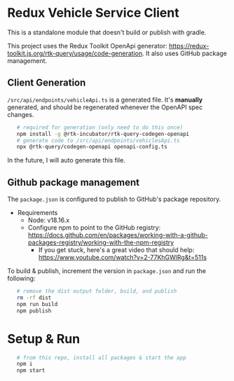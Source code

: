 # Redux Vehicle Service Client

This is a standalone module that doesn't build or publish with gradle.

This project uses the Redux Toolkit OpenApi generator:
https://redux-toolkit.js.org/rtk-query/usage/code-generation.
It also uses GitHub package management.

## Client Generation

`/src/api/endpoints/vehicleApi.ts` is a generated file. It's **manually** generated, and should be regenerated
whenever the OpenAPI spec changes.
```bash
   # required for generation (only need to do this once)
   npm install -g @rtk-incubator/rtk-query-codegen-openapi
   # generate code to /src/api/endpoints/vehiclesApi.ts
   npx @rtk-query/codegen-openapi openapi-config.ts
```

In the future, I will auto generate this file.

## Github package management

The `package.json` is configured to publish to GitHub's package repository.

* Requirements
    * Node: v18.16.x
    * Configure npm to point to the GitHub registry:
      https://docs.github.com/en/packages/working-with-a-github-packages-registry/working-with-the-npm-registry
        * If you get stuck, here's a great video that should help: https://www.youtube.com/watch?v=2-77KhGWlRg&t=511s

To build & publish, increment the version in `package.json` and run the following:

```bash
   # remove the dist output folder, build, and publish
   rm -rf dist 
   npm run build
   npm publish
```

# Setup & Run

```bash
   # from this repo, install all packages & start the app
   npm i
   npm start
```
